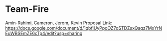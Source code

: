# Team-Fire 
Amin-Rahimi, Cameron, Jerom, Kevin
Proposal Link: https://docs.google.com/document/d/1qbflUyPpoOZ7oSTDZsxQaqz7MxYrNEuWBSEmZE6cTp4/edit?usp=sharing
